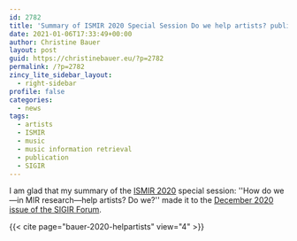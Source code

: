 ```yaml
---
id: 2782
title: 'Summary of ISMIR 2020 Special Session Do we help artists? published in SIGIR Forum'
date: 2021-01-06T17:33:49+00:00
author: Christine Bauer
layout: post
guid: https://christinebauer.eu/?p=2782
permalink: /?p=2782
zincy_lite_sidebar_layout:
  - right-sidebar
profile: false
categories:
  - news
tags:
  - artists
  - ISMIR
  - music
  - music information retrieval
  - publication
  - SIGIR
---
```

I am glad that my summary of the [ISMIR 2020](https://www.ismir2020.net) special session: ''How do we—in MIR research—help artists? Do we?'' made it to the [December 2020 issue of the SIGIR Forum](https://sigir.org/forum/issues/december-2020/).

{{< cite page="bauer-2020-helpartists" view="4" >}}
